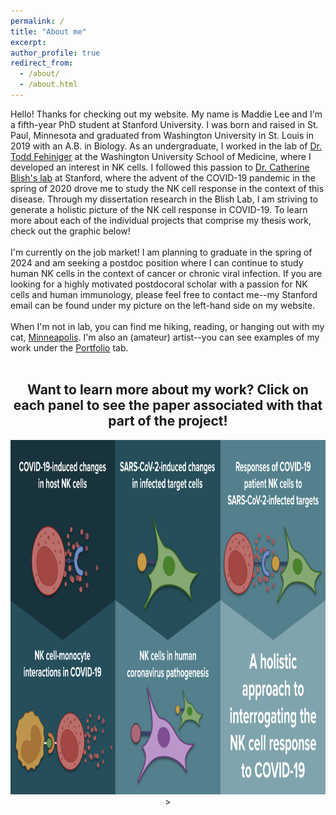 ```yaml
---
permalink: /
title: "About me"
excerpt: 
author_profile: true
redirect_from: 
  - /about/
  - /about.html
---
```

Hello! Thanks for checking out my website. My name is Maddie Lee and I'm a fifth-year PhD student at Stanford University. I was born and raised in St. Paul, Minnesota and graduated from Washington University in St. Louis in 2019 with an A.B. in Biology. As an undergraduate, I worked in the lab of <a href="https://www.fehnigerlab.org/">Dr. Todd Fehiniger</a> at the Washington University School of Medicine, where I developed an interest in NK cells. I followed this passion to <a href="https://med.stanford.edu/blishlab.html">Dr. Catherine Blish's lab</a> at Stanford, where the advent of the COVID-19 pandemic in the spring of 2020 drove me to study the NK cell response in the context of this disease. Through my dissertation research in the Blish Lab, I am striving to generate a holistic picture of the NK cell response in COVID-19. To learn more about each of the individual projects that comprise my thesis work, check out the graphic below!
<br>
<br>
I'm currently on the job market! I am planning to graduate in the spring of 2024 and am seeking a postdoc position where I can continue to study human NK cells in the context of cancer or chronic viral infection. If you are looking for a highly motivated postdocoral scholar with a passion for NK cells and human immunology, please feel free to contact me--my Stanford email can be found under my picture on the left-hand side on my website.
<br>
<br>
When I'm not in lab, you can find me hiking, reading, or hanging out with my cat, <a href="/files/minne!.jpg">Minneapolis</a>. I'm also an (amateur) artist--you can see examples of my work under the <a href="https://mjanelee.github.io/portfolio/">Portfolio</a> tab.
<br>
<br>
<html>
<body>
     <center>
      <h2>Want to learn more about my work? Click on each panel to see the paper associated with that part of the project!</h2>
<!-- Image Map Generated by http://www.image-map.net/ -->
<img src="/files/Graphic_full.png" usemap="#image-map"
  width="1000"
  height="567">>

<map name="image-map">
    <area target="" alt="Multi-Omic paper" title="Multi-Omic paper" href="https://mjanelee.github.io/publication/multi-omic_profiling" coords="0,0,250,240" shape="rect">
    <area target="" alt="NK Evasion paper" title="NK Evasion paper" href="https://mjanelee.github.io/publication/SARS-CoV-2_NK_escape" coords="260,0,500,240" shape="rect">
    <area target="" alt="COVID NK review" title="COVID NK review" href="[https://www.nature.com/articles/s41590-023-01560-8](https://mjanelee.github.io/publication/COVID_NK_review)https://mjanelee.github.io/publication/COVID_NK_review" coords="500,240,1000,567" shape="rect">


